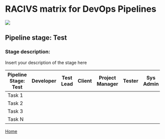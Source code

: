 # __RACIVS matrix for DevOps Pipelines__   

<img src="https://user-images.githubusercontent.com/10748736/112030685-6c81be80-8b32-11eb-94b8-c2c01b8f4581.png">

## __Pipeline stage:__  Test  
### __Stage description:__  
Insert your description of the stage here  

| Pipeline Stage:<br>Test  | Developer  | Test Lead  | Client  | Project Manager  | Tester  |Sys Admin  |
|----------------------------- |-------- |-------- |-------- |-------- |-------- |-------- |
| Task 1                       |         |         |         |         |         |         |
| Task 2                       |         |         |         |         |         |         |
| Task 3                       |         |         |         |         |         |         |
| Task N                       |         |         |         |         |         |         |
  
  
[Home](../index.md)  
